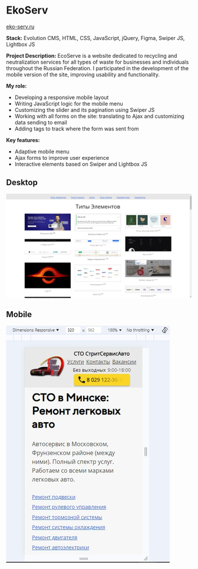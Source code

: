 # EkoServ

[eko-serv.ru](https://eko-serv.ru)

**Stack:** Evolution CMS, HTML, CSS, JavaScript, jQuery, Figma, Swiper JS, Lightbox JS

**Project Description:**
EcoServe is a website dedicated to recycling and neutralization services for all types of waste for businesses and individuals throughout the Russian Federation. I participated in the development of the mobile version of the site, improving usability and functionality.

**My role:**
- Developing a responsive mobile layout
- Writing JavaScript logic for the mobile menu
- Customizing the slider and its pagination using Swiper JS
- Working with all forms on the site: translating to Ajax and customizing data sending to email
- Adding tags to track where the form was sent from

**Key features:**
- Adaptive mobile menu
- Ajax forms to improve user experience
- Interactive elements based on Swiper and Lightbox JS

## Desktop
![desktop](desktop.jpg)

## Mobile
![mobile](mobile.jpg)
